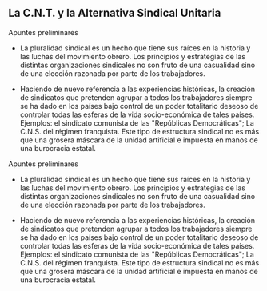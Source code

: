 ## La C.N.T. y la Alternativa Sindical Unitaria

Apuntes preliminares

-   La pluralidad sindical es un hecho que tiene sus raíces en la
    historia y las luchas del movimiento obrero. Los principios y
    estrategias de las distintas organizaciones sindicales no son fruto
    de una casualidad sino de una elección razonada por parte de los
    trabajadores.

-   Haciendo de nuevo referencia a las experiencias históricas, la
    creación de sindicatos que pretenden agrupar a todos los
    trabajadores siempre se ha dado en los países bajo control de un
    poder totalitario deseoso de controlar todas las esferas de la vida
    socio-económica de tales países. Ejemplos: el sindicato comunista de
    las "Repúblicas Democráticas"; La C.N.S. del régimen franquista.
    Este tipo de estructura sindical no es más que una grosera máscara
    de la unidad artificial e impuesta en manos de una burocracia
    estatal.


Apuntes preliminares

-   La pluralidad sindical es un hecho que tiene sus raíces en la
    historia y las luchas del movimiento obrero. Los principios y
    estrategias de las distintas organizaciones sindicales no son fruto
    de una casualidad sino de una elección razonada por parte de los
    trabajadores.

-   Haciendo de nuevo referencia a las experiencias históricas, la
    creación de sindicatos que pretenden agrupar a todos los
    trabajadores siempre se ha dado en los países bajo control de un
    poder totalitario deseoso de controlar todas las esferas de la vida
    socio-económica de tales países. Ejemplos: el sindicato comunista de
    las "Repúblicas Democráticas"; La C.N.S. del régimen franquista.
    Este tipo de estructura sindical no es más que una grosera máscara
    de la unidad artificial e impuesta en manos de una burocracia
    estatal.

